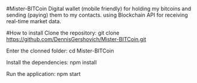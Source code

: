 #Mister-BITCoin
Digital wallet (mobile friendly) for holding my bitcoins and sending (paying) them to my contacts.
using Blockchain API for receiving real-time market data.

#How to install
Clone the repository:
git clone https://github.com/DennisGershovich/Mister-BITCoin.git

Enter the clonned folder:
cd Mister-BITCoin

Install the dependencies:
npm install

Run the application:
npm start
